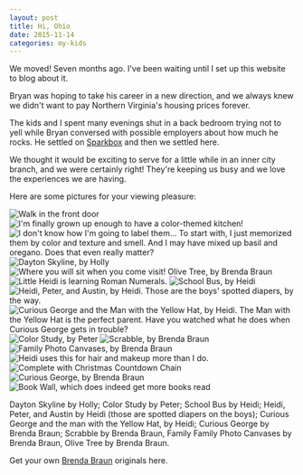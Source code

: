 ```yaml
---
layout: post
title: Hi, Ohio
date: 2015-11-14
categories: my-kids
---
```

We moved!  Seven months ago.  I've been waiting until I set up this website to blog
about it.

Bryan was hoping to take his career in a new direction, and we always knew we didn't
want to pay Northern Virginia's housing prices forever.

The kids and I spent many evenings shut in a back bedroom trying not to yell while
Bryan conversed with possible employers about how much he rocks.  He settled on [Sparkbox](http://www.seesparkbox.com) and then we settled here.

We thought it would be exciting to serve for a little while in an inner city branch,
and we were certainly right! They're keeping us busy and we love the experiences
we are having.

Here are some pictures for your viewing pleasure:

![Walk in the front door](/post-images/in-front-door.jpg)
![I'm finally grown up enough to have a color-themed kitchen!](/post-images/kitchen.jpg)
![I don't know how I'm going to label them... To start with, I just memorized them by color and texture and smell.  And I may have mixed up basil and oregano.  Does that even really matter?](/post-images/spice-wall.jpg)
![Dayton Skyline, by Holly](/post-images/piano.jpg)
![Where you will sit when you come visit! Olive Tree, by Brenda Braun](/post-images/couches.jpg)
![Little Heidi is learning Roman Numerals.](/post-images/desk.jpg)
![School Bus, by Heidi](/post-images/bathroom-bus.jpg)
![Heidi, Peter, and Austin, by Heidi.  Those are the boys' spotted diapers, by the way.](/post-images/three-kids.jpg)
![Curious George and the Man with the Yellow Hat, by Heidi.  The Man with the Yellow Hat is the perfect parent.  Have you watched what he does when Curious George gets in trouble?](/post-images/red-george.jpg)
![Color Study, by Peter](/post-images/peters-painting.jpg)
![Scrabble, by Brenda Braun](/post-images/scrabble.jpg)
![Family Photo Canvases, by Brenda Braun](/post-images/family-canvases.jpg)
![Heidi uses this for hair and makeup more than I do.](/post-images/dressing-table.jpg)
![Complete with Christmas Countdown Chain](/post-images/bed.jpg)
![Curious George, by Brenda Braun](/post-images/square-george.jpg)
![Book Wall, which does indeed get more books read](/post-images/book-wall.jpg)

Dayton Skyline by Holly; Color Study by Peter; School Bus by Heidi; Heidi, Peter, and Austin by Heidi (those are spotted diapers on the boys); Curious George and the man with the Yellow Hat, by Heidi; Curious George by Brenda Braun; Scrabble by Brenda Braun, Family Family Photo Canvases by Brenda Braun, Olive Tree by Brenda Braun.

Get your own [Brenda Braun](http://www.brendabraunart.com) originals here.
